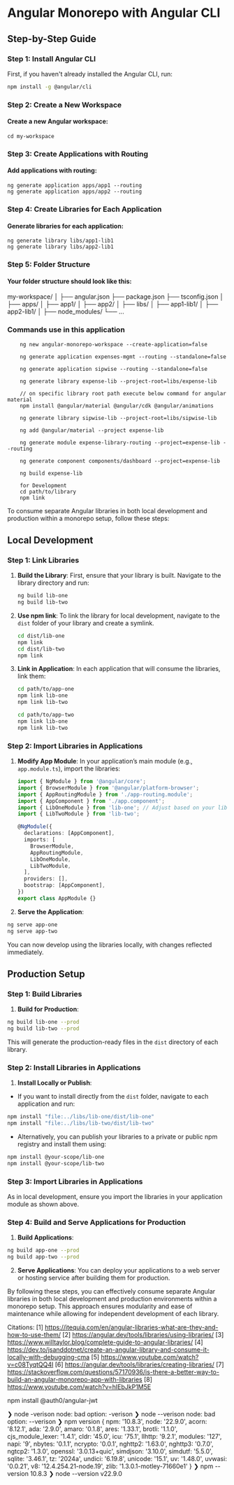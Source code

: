 # Angular Monorepo with Angular CLI

## Step-by-Step Guide

### Step 1: Install Angular CLI
First, if you haven't already installed the Angular CLI, run:
```bash
npm install -g @angular/cli
```

### Step 2: Create a New Workspace
#### Create a new Angular workspace:
```ng new my-workspace --create-application false
cd my-workspace
```

### Step 3: Create Applications with Routing
#### Add applications with routing:
```
ng generate application apps/app1 --routing
ng generate application apps/app2 --routing
```

### Step 4: Create Libraries for Each Application
#### Generate libraries for each application:
```
ng generate library libs/app1-lib1
ng generate library libs/app2-lib1
```

### Step 5: Folder Structure
#### Your folder structure should look like this:
my-workspace/
│
├── angular.json
├── package.json
├── tsconfig.json
│
├── apps/
│   ├── app1/
│   ├── app2/
│
├── libs/
│   ├── app1-lib1/
│   ├── app2-lib1/
│
├── node_modules/
└── ...



### Commands use in this application
```
    ng new angular-monorepo-workspace --create-application=false

    ng generate application expenses-mgmt --routing --standalone=false
    
    ng generate application sipwise --routing --standalone=false

    ng generate library expense-lib --project-root=libs/expense-lib

    // on specific library root path execute below command for angular material
    npm install @angular/material @angular/cdk @angular/animations

    ng generate library sipwise-lib --project-root=libs/sipwise-lib

    ng add @angular/material --project expense-lib

    ng generate module expense-library-routing --project=expense-lib --routing

    ng generate component components/dashboard --project=expense-lib

    ng build expense-lib

    for Development 
    cd path/to/library
    npm link
```












To consume separate Angular libraries in both local development and production within a monorepo setup, follow these steps:

## Local Development

### Step 1: Link Libraries

1. **Build the Library**:
   First, ensure that your library is built. Navigate to the library directory and run:

   ```bash
   ng build lib-one
   ng build lib-two
   ```

2. **Use npm link**:
   To link the library for local development, navigate to the `dist` folder of your library and create a symlink.

   ```bash
   cd dist/lib-one
   npm link
   cd dist/lib-two
   npm link
   ```

3. **Link in Application**:
   In each application that will consume the libraries, link them:

   ```bash
   cd path/to/app-one
   npm link lib-one
   npm link lib-two

   cd path/to/app-two
   npm link lib-one
   npm link lib-two
   ```

### Step 2: Import Libraries in Applications

1. **Modify App Module**:
   In your application’s main module (e.g., `app.module.ts`), import the libraries:

   ```typescript
   import { NgModule } from '@angular/core';
   import { BrowserModule } from '@angular/platform-browser';
   import { AppRoutingModule } from './app-routing.module';
   import { AppComponent } from './app.component';
   import { LibOneModule } from 'lib-one'; // Adjust based on your library structure
   import { LibTwoModule } from 'lib-two';

   @NgModule({
     declarations: [AppComponent],
     imports: [
       BrowserModule,
       AppRoutingModule,
       LibOneModule,
       LibTwoModule,
     ],
     providers: [],
     bootstrap: [AppComponent],
   })
   export class AppModule {}
   ```

2. **Serve the Application**:
   
```bash
ng serve app-one
ng serve app-two
```

You can now develop using the libraries locally, with changes reflected immediately.

## Production Setup

### Step 1: Build Libraries

1. **Build for Production**:
   
```bash
ng build lib-one --prod
ng build lib-two --prod
```

This will generate the production-ready files in the `dist` directory of each library.

### Step 2: Install Libraries in Applications

1. **Install Locally or Publish**:
   
- If you want to install directly from the `dist` folder, navigate to each application and run:

```bash
npm install "file:../libs/lib-one/dist/lib-one"
npm install "file:../libs/lib-two/dist/lib-two"
```

- Alternatively, you can publish your libraries to a private or public npm registry and install them using:

```bash
npm install @your-scope/lib-one
npm install @your-scope/lib-two
```

### Step 3: Import Libraries in Applications

As in local development, ensure you import the libraries in your application module as shown above.

### Step 4: Build and Serve Applications for Production

1. **Build Applications**:
   
```bash
ng build app-one --prod
ng build app-two --prod
```

2. **Serve Applications**:
You can deploy your applications to a web server or hosting service after building them for production.

By following these steps, you can effectively consume separate Angular libraries in both local development and production environments within a monorepo setup. This approach ensures modularity and ease of maintenance while allowing for independent development of each library.

Citations:
[1] https://itequia.com/en/angular-libraries-what-are-they-and-how-to-use-them/
[2] https://angular.dev/tools/libraries/using-libraries/
[3] https://www.willtaylor.blog/complete-guide-to-angular-libraries/
[4] https://dev.to/jsanddotnet/create-an-angular-library-and-consume-it-locally-with-debugging-cma
[5] https://www.youtube.com/watch?v=c08TyqtQQ4I
[6] https://angular.dev/tools/libraries/creating-libraries/
[7] https://stackoverflow.com/questions/57170936/is-there-a-better-way-to-build-an-angular-monorepo-app-with-libraries
[8] https://www.youtube.com/watch?v=hIEbJkP1M5E



npm install @auth0/angular-jwt




❯ node -verison
node: bad option: -verison
❯ node --verison
node: bad option: --verison
❯ npm version
{
  npm: '10.8.3',
  node: '22.9.0',
  acorn: '8.12.1',
  ada: '2.9.0',
  amaro: '0.1.8',
  ares: '1.33.1',
  brotli: '1.1.0',
  cjs_module_lexer: '1.4.1',
  cldr: '45.0',
  icu: '75.1',
  llhttp: '9.2.1',
  modules: '127',
  napi: '9',
  nbytes: '0.1.1',
  ncrypto: '0.0.1',
  nghttp2: '1.63.0',
  nghttp3: '0.7.0',
  ngtcp2: '1.3.0',
  openssl: '3.0.13+quic',
  simdjson: '3.10.0',
  simdutf: '5.5.0',
  sqlite: '3.46.1',
  tz: '2024a',
  undici: '6.19.8',
  unicode: '15.1',
  uv: '1.48.0',
  uvwasi: '0.0.21',
  v8: '12.4.254.21-node.19',
  zlib: '1.3.0.1-motley-71660e1'
}
❯ npm --version
10.8.3
❯ node --version
v22.9.0